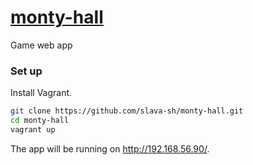 # [monty-hall](http://monty-hall.ucteam.ru/)

Game web app

### Set up

Install Vagrant.

```bash
git clone https://github.com/slava-sh/monty-hall.git
cd monty-hall
vagrant up
```

The app will be running on http://192.168.56.90/.
